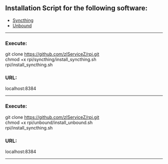 
## Installation Script for the following software:
- [Syncthing](https://syncthing.net/)
- [Unbound](https://docs.pi-hole.net/guides/dns/unbound/)

---

### Execute: 
git clone https://github.com/zlServiceZ/rpi.git  
chmod +x rpi/syncthing/install_syncthing.sh  
rpi/install_syncthing.sh  

### URL:
localhost:8384

---

### Execute: 
git clone https://github.com/zlServiceZ/rpi.git  
chmod +x rpi/unbound/install_unbound.sh  
rpi/install_syncthing.sh  

### URL:
localhost:8384

---


